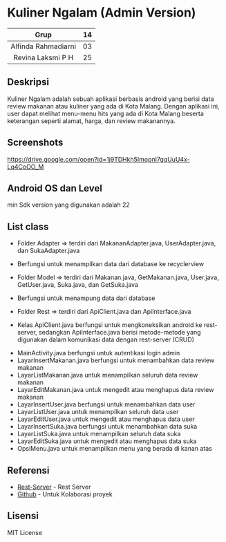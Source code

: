 # Kuliner Ngalam (Admin Version)
| Grup | 14 |
| :---------------:   | :---------------:|
| Alfinda Rahmadiarni | 03 |
| Revina Laksmi P H   | 25 |

## Deskripsi
Kuliner Ngalam adalah sebuah aplikasi berbasis android yang berisi data review makanan atau kuliner yang ada di Kota Malang. Dengan aplikasi ini, user dapat melihat menu-menu hits yang ada di Kota Malang beserta keterangan seperti alamat, harga, dan review makanannya. 

## Screenshots
https://drive.google.com/open?id=1j9TDHkh5ImopnI7gqUuU4x-Lq4CoOO_M

## Android OS dan Level
min Sdk version yang digunakan adalah 22

## List class
+ Folder Adapter => terdiri dari MakananAdapter.java, UserAdapter.java, dan SukaAdapter.java
- Berfungsi untuk menampilkan data dari database ke recyclerview
+ Folder Model => terdiri dari Makanan.java, GetMakanan.java, User.java, GetUser.java, Suka.java, dan GetSuka.java
- Berfungsi untuk menampung data dari database
+ Folder Rest => terdiri dari ApiClient.java dan ApiInterface.java
- Kelas ApiClient.java berfungsi untuk mengkoneksikan android ke rest-server, sedangkan ApiInterface.java berisi metode-metode yang digunakan dalam komunikasi data dengan rest-server (CRUD) 
+ MainActivity.java berfungsi untuk autentikasi login admin
+ LayarInsertMakanan.java berfungsi untuk menambahkan data review makanan
+ LayarListMakanan.java untuk menampilkan seluruh data review makanan
+ LayarEditMakanan.java untuk mengedit atau menghapus data review makanan
+ LayarInsertUser.java berfungsi untuk menambahkan data user
+ LayarListUser.java untuk menampilkan seluruh data user
+ LayarEditUser.java untuk mengedit atau menghapus data user
+ LayarInsertSuka.java berfungsi untuk menambahkan data suka
+ LayarListSuka.java untuk menampilkan seluruh data suka
+ LayarEditSuka.java untuk mengedit atau menghapus data suka
+ OpsiMenu.java untuk menampilkan menu yang berada di kanan atas

## Referensi
* [Rest-Server](https://github.com/chriskacerguis/codeigniter-restserver) - Rest Server
* [Github](https://github.com/) - Untuk Kolaborasi proyek

## Lisensi
MIT License
